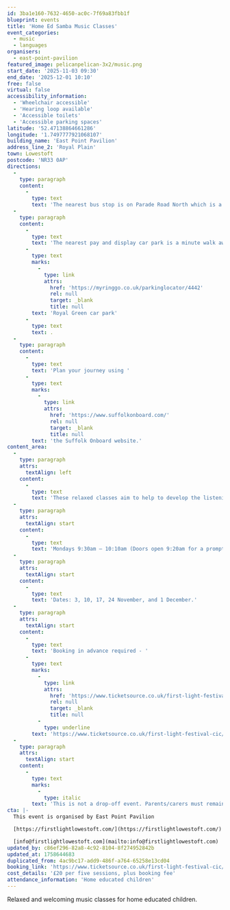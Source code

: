 ```yaml
---
id: 3ba1e160-7632-4650-ac0c-7f69a83fbb1f
blueprint: events
title: 'Home Ed Samba Music Classes'
event_categories:
  - music
  - languages
organisers:
  - east-point-pavilion
featured_image: pelicanpelican-3x2/music.png
start_date: '2025-11-03 09:30'
end_date: '2025-12-01 10:10'
free: false
virtual: false
accessibility_information:
  - 'Wheelchair accessible'
  - 'Hearing loop available'
  - 'Accessible toilets'
  - 'Accessible parking spaces'
latitude: '52.47138864661286'
longitude: '1.7497777921068107'
building_name: 'East Point Pavilion'
address_line_2: 'Royal Plain'
town: Lowestoft
postcode: 'NR33 0AP'
directions:
  -
    type: paragraph
    content:
      -
        type: text
        text: 'The nearest bus stop is on Parade Road North which is a three minute walk from East Point Pavilion. There is a selection of buses which connect us to the town centre for example, No X2, X22 and 109.'
  -
    type: paragraph
    content:
      -
        type: text
        text: 'The nearest pay and display car park is a minute walk away at '
      -
        type: text
        marks:
          -
            type: link
            attrs:
              href: 'https://myringgo.co.uk/parkinglocator/4442'
              rel: null
              target: _blank
              title: null
        text: 'Royal Green car park'
      -
        type: text
        text: .
  -
    type: paragraph
    content:
      -
        type: text
        text: 'Plan your journey using '
      -
        type: text
        marks:
          -
            type: link
            attrs:
              href: 'https://www.suffolkonboard.com/'
              rel: null
              target: _blank
              title: null
        text: 'the Suffolk Onboard website.'
content_area:
  -
    type: paragraph
    attrs:
      textAlign: left
    content:
      -
        type: text
        text: 'These relaxed classes aim to help to develop the listening skills needed to identify and replicate Samba rhythms, using musical instruments in an ensemble setting.'
  -
    type: paragraph
    attrs:
      textAlign: start
    content:
      -
        type: text
        text: 'Mondays 9:30am – 10:10am (Doors open 9:20am for a prompt 9:30 start) '
  -
    type: paragraph
    attrs:
      textAlign: start
    content:
      -
        type: text
        text: 'Dates: 3, 10, 17, 24 November, and 1 December.'
  -
    type: paragraph
    attrs:
      textAlign: start
    content:
      -
        type: text
        text: 'Booking in advance required - '
      -
        type: text
        marks:
          -
            type: link
            attrs:
              href: 'https://www.ticketsource.co.uk/first-light-festival-cic/home-ed-samba-music-classes-with-norfolk-suffolk-music-hub/2025-09-29/09:30/t-pqppyaq'
              rel: null
              target: _blank
              title: null
          -
            type: underline
        text: 'https://www.ticketsource.co.uk/first-light-festival-cic/home-ed-samba-music-classes-with-norfolk-suffolk-music-hub/2025-09-29/09:30/t-pqppyaq'
  -
    type: paragraph
    attrs:
      textAlign: start
    content:
      -
        type: text
        marks:
          -
            type: italic
        text: 'This is not a drop-off event. Parents/carers must remain on the premises for the duration of the session.'
cta: |-
  This event is organised by East Point Pavilion

  [https://firstlightlowestoft.com/](https://firstlightlowestoft.com/)

  [info@firstlightlowestoft.com](mailto:info@firstlightlowestoft.com)
updated_by: c86ef296-82a8-4c92-8104-8f274952842b
updated_at: 1758644683
duplicated_from: 4ac9bc17-add9-486f-a764-65258e13cd04
booking_link: 'https://www.ticketsource.co.uk/first-light-festival-cic/home-ed-samba-music-classes-with-norfolk-suffolk-music-hub/2025-09-29/09:30/t-pqppyaq'
cost_details: '£20 per five sessions, plus booking fee'
attendance_information: 'Home educated children'
---
```

Relaxed and welcoming music classes for home educated children.